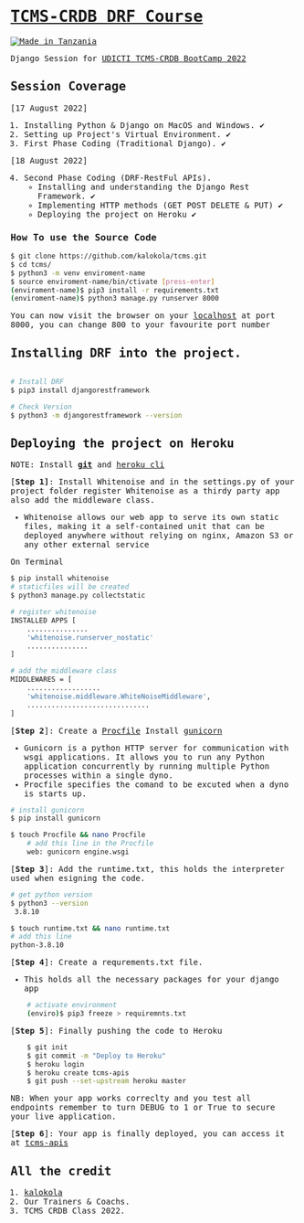 <samp>

# [TCMS-CRDB DRF Course](https://pypi.org/project/heyoo/)

[![Made in Tanzania](https://img.shields.io/badge/made%20in-tanzania-008751.svg?style=flat-square)](https://github.com/Tanzania-Developers-Community/made-in-tanzania)

Django Session for [UDICTI TCMS-CRDB BootCamp 2022](https://udicti.udsm.ac.tz/)


## Session Coverage
[17 August 2022]
1. Installing Python & Django on MacOS and Windows. ✔️
2. Setting up Project's Virtual Environment. ✔️
3. First Phase Coding (Traditional Django). ✔️

[18 August 2022]

4. Second Phase Coding (DRF-RestFul APIs).
    - Installing and understanding the Django Rest Framework. ✔️
    - Implementing HTTP methods (GET POST DELETE & PUT) ✔️
    - Deploying the project on Heroku ✔️

### How To use the Source Code

```bash
$ git clone https://github.com/kalokola/tcms.git
$ cd tcms/
$ python3 -m venv enviroment-name
$ source enviroment-name/bin/ctivate [press-enter]
(enviroment-name)$ pip3 install -r requirements.txt
(enviroment-name)$ python3 manage.py runserver 8000
```

You can now visit the browser on your [localhost](http://127.0.0.1:8000) at port 8000, you can change 800 to your favourite port number


## Installing DRF into the project.
```bash

# Install DRF
$ pip3 install djangorestframework

# Check Version
$ python3 -m djangorestframework --version
```

## Deploying the project on Heroku
NOTE: Install **[git]()** and [heroku cli]()

[**Step 1]**: Install Whitenoise and in the settings.py of your project folder register Whitenoise as a thirdy party app also add the middleware class.

- Whitenoise allows our web app to serve its own static files, making it a self-contained unit that can be deployed anywhere without relying on nginx, Amazon S3 or any other external service

On Terminal
```bash
$ pip install whitenoise
# staticfiles will be created
$ python3 manage.py collectstatic
```

```bash
# register whitenoise
INSTALLED APPS [
    ...............
    'whitenoise.runserver_nostatic'
    ...............
]

# add the middleware class
MIDDLEWARES = [
    ..................
    'whitenoise.middleware.WhiteNoiseMiddleware',
    ..............................
]
```


[**Step 2**]: Create a [Procfile](https://devcenter.heroku.com/articles/procfile) Install [gunicorn](https://en.wikipedia.org/wiki/Gunicorn)
- Gunicorn is a python HTTP server for communication with wsgi applications. It allows you to run any Python application concurrently by running multiple Python processes within a single dyno.
- Procfile specifies the comand to be excuted when a dyno is starts up.

```bash
# install gunicorn
$ pip install gunicorn
```

```bash
$ touch Procfile && nano Procfile
    # add this line in the Procfile
    web: gunicorn engine.wsgi
```

[**Step 3**]: Add the runtime.txt, this holds the interpreter used when esigning the code.

```bash
# get python version
$ python3 --version
 3.8.10

$ touch runtime.txt && nano runtime.txt
# add this line
python-3.8.10
```

[**Step 4**]: Create a requrements.txt file.
- This holds all the necessary packages for your django app
```bash
    # activate environment
    (enviro)$ pip3 freeze > requiremnts.txt
```
[**Step 5**]: Finally pushing the code to Heroku

```bash
    $ git init
    $ git commit -m "Deploy to Heroku"
    $ heroku login
    $ heroku create tcms-apis
    $ git push --set-upstream heroku master
```

NB: When your app works correclty and you test all endpoints remember to turn DEBUG to 1 or True to secure your live application.

[**Step 6**]: Your app is finally deployed, you can access it at [tcms-apis]()

## All the credit

1. [kalokola](https://github.com/kalokola)
2. Our Trainers & Coachs.
3. TCMS CRDB Class 2022.
</samp>
